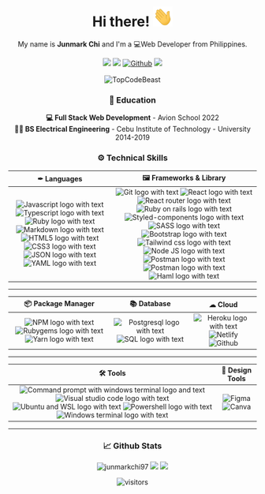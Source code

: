 <h1 align="center"> Hi there! <img src="https://raw.githubusercontent.com/Junmarkchi97/Junmarkchi97/main/wave.gif" width="40px" height="40px" /></h1>

<p align="center">
My name is <strong>Junmark Chi</strong> and I'm a 💻Web Developer from Philippines.
</p>

<p align="center">
<a href="https://www.linkedin.com/in/junmark-chi-a8196b233"><img src="https://img.shields.io/badge/-junmarkchi-blue?style=flat&logo=Linkedin&logoColor=white&link=https://www.linkedin.com/in/junmarkchi/" /></a>
<a href="https://twitter.com/junmark_chi"><img src="https://img.shields.io/badge/-@junmark_chi-1ca0f1?style=flat&labelColor=1ca0f1&logo=twitter&logoColor=white&link=https://twitter.com/junmark_chi" /></a>
<a href="https://github.com/junmarkchi97" target="_blank"><img alt="Github" src="https://img.shields.io/badge/-junmarkchi97-110705?style=flat&logo=github&logoColor=white"/></a>
<a href="mailto:chijunmark97@gmail.com"><img src="https://img.shields.io/badge/-chijunmark97@gmail.com-c14438?style=flat&logo=Gmail&logoColor=white&link=mailto:chijunmark97@gmail.com" /></a>

<p align="center"><img height="180em" src="https://github-profile-summary-cards.vercel.app/api/cards/profile-details?username=junmarkchi97&theme=github_dark" alt="TopCodeBeast" align = "center"/></p>

<h3 align="center">🏫 Education</h3>
<p align="center">
<strong>💻 Full Stack Web Development</strong> - Avion School 2022<br>
<strong>👷🏻 BS Electrical Engineering</strong>  - Cebu Institute of Technology - University 2014-2019
</p>

<h3 align="center">⚙ Technical Skills</h3>

  | ✒ Languages | 🖼 Frameworks  & Library |
  | :---: | :---: |
  |  ![Javascript logo with text](https://img.shields.io/badge/JavaScript-F7DF1E?style=for-the-badge&logo=javascript&logoColor=black) ![Typescript logo with text](https://img.shields.io/badge/TypeScript-007ACC?style=for-the-badge&logo=typescript&logoColor=white) ![Ruby logo with text](https://img.shields.io/badge/Ruby-CC342D?style=for-the-badge&logo=ruby&logoColor=white) ![Markdown logo with text](https://img.shields.io/badge/Markdown-000000?style=for-the-badge&logo=markdown&logoColor=white) ![HTML5 logo with text](https://img.shields.io/badge/HTML5-E34F26?style=for-the-badge&logo=html5&logoColor=white) ![CSS3 logo with text](https://img.shields.io/badge/CSS3-1572B6?style=for-the-badge&logo=css3&logoColor=white)  ![JSON logo with text](https://img.shields.io/badge/json-5E5C5C?style=for-the-badge&logo=json&logoColor=white) ![YAML logo with text](https://img.shields.io/badge/YAML-ff4d4d?style=for-the-badge&logo=YAML&logoColor=white) | ![Git logo with text](https://img.shields.io/badge/Git-F05032?style=for-the-badge&logo=git&logoColor=white)  ![React logo with text](https://img.shields.io/badge/React-20232A?style=for-the-badge&logo=react&logoColor=61DAFB)  ![React router logo with text](https://img.shields.io/badge/React_Router-CA4245?style=for-the-badge&logo=react-router&logoColor=white) ![Ruby on rails logo with text](https://img.shields.io/badge/Ruby_on_Rails-CC0000?style=for-the-badge&logo=ruby-on-rails&logoColor=white) ![Styled-components logo with text](https://img.shields.io/badge/styled--components-DB7093?style=for-the-badge&logo=styled-components&logoColor=white) ![SASS logo with text](https://img.shields.io/badge/Sass-CC6699?style=for-the-badge&logo=sass&logoColor=white) ![Bootstrap logo with text](https://img.shields.io/badge/Bootstrap-563D7C?style=for-the-badge&logo=bootstrap&logoColor=white) ![Tailwind css logo with text](https://img.shields.io/badge/Tailwind_CSS-38B2AC?style=for-the-badge&logo=tailwind-css&logoColor=white) ![Node JS logo with text](https://img.shields.io/badge/Node.js-339933?style=for-the-badge&logo=nodedotjs&logoColor=white)   ![Postman logo with text](https://img.shields.io/badge/Postman-FF6C37?style=for-the-badge&logo=Postman&logoColor=white) ![Postman logo with text](https://img.shields.io/badge/Insomnia-6D21C3?style=for-the-badge&logo=Insomnia&logoColor=white) ![Haml logo with text](https://img.shields.io/badge/Haml-ffe066?style=for-the-badge&logo=Haml&logoColor=white)|

---

<div align="center">

| 📦 Package Manager | 📚 Database | ☁ Cloud |
  | :---: | :---: | :---: |
  | ![NPM logo with text](https://img.shields.io/badge/npm-CB3837?style=for-the-badge&logo=npm&logoColor=white)  ![Rubygems logo with text](https://img.shields.io/badge/RubyGems-E9573F?style=for-the-badge&logo=rubygems&logoColor=white) ![Yarn logo with text](https://img.shields.io/badge/Yarn-2C8EBB?style=for-the-badge&logo=yarn&logoColor=white) | ![Postgresql logo with text](https://img.shields.io/badge/PostgreSQL-316192?style=for-the-badge&logo=postgresql&logoColor=white) ![SQL logo with text](https://img.shields.io/badge/SQL-316192?style=for-the-badge&logo=sql&logoColor=white)| ![Heroku logo with text](https://img.shields.io/badge/Heroku-6762a6?style=for-the-badge&logo=heroku&logoColor=white) ![Netlify](https://img.shields.io/badge/Netlify-00AD9F?style=for-the-badge&logo=Netlify&logoColor=white) ![Github](https://img.shields.io/badge/Github-171515?style=for-the-badge&logo=Github&logoColor=white)|

 </div>

---

| 🛠 Tools | 🎨 Design Tools |
  | :---: | :---: |
  | ![Command prompt with windows terminal logo and text](https://img.shields.io/badge/Command_Prompt-black?style=for-the-badge&logo=windowsterminal&logoColor=white)  ![Visual studio code logo with text](https://img.shields.io/badge/Visual_Studio_Code-0078D4?style=for-the-badge&logo=visual%20studio%20code&logoColor=white) ![Ubuntu and WSL logo with text](https://img.shields.io/badge/Ubuntu_%28WSL%29-E95420?style=for-the-badge&logo=ubuntu&logoColor=white) ![Powershell logo with text](https://img.shields.io/badge/PowerShell-5391FE?style=for-the-badge&logo=PowerShell&logoColor=white) ![Windows terminal logo with text](https://img.shields.io/badge/Windows_Terminal-4D4D4D?style=for-the-badge&logo=windowsterminal&logoColor=white) | ![Figma ](https://img.shields.io/badge/Figma-31A8FF?style=for-the-badge&logo=Figma&logoColor=white) ![Canva ](https://img.shields.io/badge/Canva-31A8FF?style=for-the-badge&logo=Canva&logoColor=pink)|

---

<h3 align="center">📈 Github Stats</h3>
<p align="center">
<img src="https://github-readme-stats.vercel.app/api?username=junmarkchi97&show_icons=true&theme=gotham" alt="junmarkchi97" height="200" />
<img src="https://github-readme-stats.vercel.app/api/top-langs/?username=junmarkchi97&hide=java,html,css,haml,tex&title_color=ffffff&text_color=c9cacc&icon_color=2bbc8a&bg_color=1d1f21&langs_count=4" height="200"/>
<a href="https://github.com/Junmarkchi97/bukid-markets">
  <img src="https://github-readme-stats.vercel.app/api/pin/?username=junmarkchi97&repo=bukid-markets&title_color=ffffff&text_color=c9cacc&icon_color=2bbc8a&bg_color=1d1f21" height="135"/>
</a>
</p>

<p align="center"><img src="https://komarev.com/ghpvc/?username=Junmarkchi97" alt="visitors"> </p>
